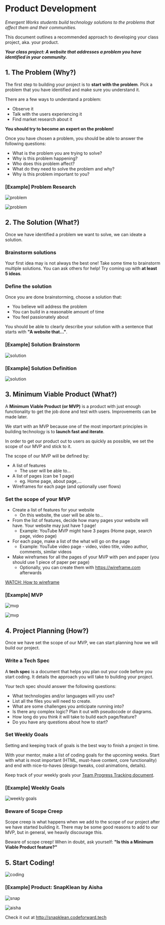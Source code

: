 # Product Development

*Emergent Works students build technology solutions to
the problems that affect them and their communities.*

This document outlines a recommended approach to developing your class project, aka. your product.

_**Your class project: A website that addresses a problem you
have identified in your community.**_

## 1. The Problem (Why?)

The first step to building your project is to **start
with the problem**. Pick a problem that you have identified and
make sure you understand it.

There are a few ways to understand a problem:
* Observe it
* Talk with the users experiencing it
* Find market research about it

**You should try to become an expert on the problem!**

Once you have chosen a problem, you should be able to answer the following questions:
* What is the problem you are trying to solve?
* Why is this problem happening?
* Who does this problem affect?
* What do they need to solve the problem and why?
* Why is this problem important to you?

### [Example] Problem Research

![problem](images/cc18s-problem.png)

![problem](images/cc18s-problem2.png)

## 2. The Solution (What?)

Once we have identified a problem we want to solve, we
can ideate a solution.

### Brainstorm solutions

Your first idea may is not always the best one! Take some time to brainstorm multiple solutions. You can ask others for help!
Try coming up with **at least 5 ideas**.

### Define the solution

Once you are done brainstorming, choose a solution that:
* You believe will address the problem
* You can build in a reasonable amount of time
* You feel passionately about

You should be able to clearly describe your solution with
a sentence that starts with **"A website that..."**.

### [Example] Solution Brainstorm

![solution](images/cc18s-solution.png)

### [Example] Solution Definition

![solution](images/cc18s-solution2.png)

## 3. Minimum Viable Product (What?)

A **Minimum Viable Product (or MVP)** is a product with just
enough functionality to get the job done and test with users. Improvements can be made later.

We start with an MVP because one of the most important principles in building technology
is to **launch fast and iterate**.

In order to get our product out to users as quickly as possible,
we set the scope of our MVP and stick to it.

The scope of our MVP will be defined by:
* A list of features
  * The user will be able to...
* A list of pages (can be 1 page)
  * eg. Home page, about page,...
* Wireframes for each page (and optionally user flows)

### Set the scope of your MVP

* Create a list of features for your website
  * On this website, the user will be able to...
* From the list of features, decide how many pages your website will have. Your website may just have 1 page!
  * Example: YouTube MVP might have 3 pages (Home page, search page, video page)
* For each page, make a list of the what will go on the page
  * Example: YouTube video page - video, video title, video author, comments, similar videos
* Make wireframes for all the pages of your MVP with pen and paper (you should use 1 piece of paper per page)
  * Optionally, you can create them with https://wireframe.com afterwards

[WATCH: How to wireframe](https://www.youtube.com/watch?v=PmmQjLqJQlY)

### [Example] MVP

![mvp](images/cc18s-mvp-features.png)

![mvp](images/cc18s-wireframes.png)

## 4. Project Planning (How?)

Once we have set the scope of our MVP, we can start planning how we will build our project.

### Write a Tech Spec

A **tech spec** is a document that helps you plan out your code
before you start coding. It details the approach you will take to building your project.

Your tech spec should answer the following questions:
* What technologies and/or languages will you use?
* List all the files you will need to create.
* What are some challenges you anticipate running into?
* Is there any complex logic? Plan it out with pseudocode or diagrams.
* How long do you think it will take to build each page/feature?
* Do you have any questions about how to start?

### Set Weekly Goals

Setting and keeping track of goals is the best way to finish
a project in time.

With your mentor, make a list of coding goals for the upcoming
weeks. Start with what is most important (HTML, must-have content, core functionality) and end with nice-to-haves (design tweaks, cool animations, details).

Keep track of your weekly goals your [Team Progress Tracking document](https://docs.google.com/document/d/1cO_27t2KBDFA3bzAn-YGNKSsk9_1L3XDVLHDAg7jn4c/edit).

### [Example] Weekly Goals

![weekly goals](images/cc18s-weekly-goals.png)

### Beware of Scope Creep

Scope creep is what happens when we add to the scope of our
project after we have started building it. There may
be some good reasons to add to our MVP, but in general, we
heavily discourage this.

Beware of scope creep! When in doubt, ask yourself: **"Is this a Minimum Viable Product feature?"**

## 5. Start Coding!

![coding](https://i.gifer.com/7Sv8.gif)

### [Example] Product: SnapKlean by Aisha

![snap](images/cc18s-snap.png)

![aisha](images/cc18s-aisha.png)

Check it out at http://snapklean.codeforward.tech
